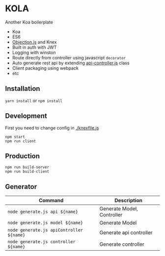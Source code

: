 # KOLA
Another Koa boilerplate
* Koa
* ES6
* [Objection.js](http://vincit.github.io/objection.js/) and Knex
* Built in auth with JWT
* Logging with winston
* Route directly from controller using javascript `decorator`
* Auto generate rest api by extending [api-controller.js](https://github.com/ismile/kola/blob/master/server/util/api-controller.js) class
* Client packaging using webpack
* etc


## Installation

`yarn install` or `npm install`

## Development
First you need to change config in [./knexfile.js](https://github.com/ismile/kola/blob/master/knexfile.js)
```
npm start
npm run client
```


## Production
```
npm run build-server
npm run build-client
```

## Generator
| Command  																	| Description 								|
| ----------------------------------------- | --------------------------- |
| `node generate.js api ${name}` 						| Generate Model, Controller 	|
| `node generate.js model ${name}` 					| Generate Model 							|
| `node generate.js apiController ${name}` 	| Generate api controller 		|
| `node generate.js controller ${name}` 		| Generate controller 				|

